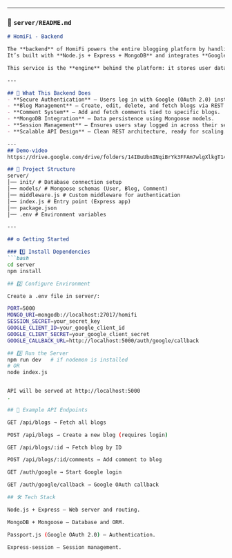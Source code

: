 
---

### 📄 `server/README.md`
```markdown
# HomiFi - Backend

The **backend** of HomiFi powers the entire blogging platform by handling data, authentication, and API endpoints.  
It’s built with **Node.js + Express + MongoDB** and integrates **Google OAuth 2.0** for secure login.

This service is the **engine** behind the platform: it stores user data, manages blogs, and enables community interactions through comments.

---

## 🌟 What This Backend Does
- **Secure Authentication** – Users log in with Google (OAuth 2.0) instead of managing new accounts.  
- **Blog Management** – Create, edit, delete, and fetch blogs via REST APIs.  
- **Comment System** – Add and fetch comments tied to specific blogs.  
- **MongoDB Integration** – Data persistence using Mongoose models.  
- **Session Management** – Ensures users stay logged in across their session securely.  
- **Scalable API Design** – Clean REST architecture, ready for scaling.  

---
## Demo-video
https://drive.google.com/drive/folders/14IBuUbnINqiBrYk3FFAm7wlgXlkgT14v?usp=drive_link

## 📂 Project Structure
server/
│── init/ # Database connection setup
│── models/ # Mongoose schemas (User, Blog, Comment)
│── middleware.js # Custom middleware for authentication
│── index.js # Entry point (Express app)
│── package.json
│── .env # Environment variables

---

## ⚙️ Getting Started

### 1️⃣ Install Dependencies
```bash
cd server
npm install

## 2️⃣ Configure Environment

Create a .env file in server/:

PORT=5000
MONGO_URI=mongodb://localhost:27017/homifi
SESSION_SECRET=your_secret_key
GOOGLE_CLIENT_ID=your_google_client_id
GOOGLE_CLIENT_SECRET=your_google_client_secret
GOOGLE_CALLBACK_URL=http://localhost:5000/auth/google/callback

## 3️⃣ Run the Server
npm run dev   # if nodemon is installed
# OR
node index.js


API will be served at http://localhost:5000
.

## 📡 Example API Endpoints

GET /api/blogs → Fetch all blogs

POST /api/blogs → Create a new blog (requires login)

GET /api/blogs/:id → Fetch blog by ID

POST /api/blogs/:id/comments → Add comment to blog

GET /auth/google → Start Google login

GET /auth/google/callback → Google OAuth callback

## 🛠️ Tech Stack

Node.js + Express – Web server and routing.

MongoDB + Mongoose – Database and ORM.

Passport.js (Google OAuth 2.0) – Authentication.

Express-session – Session management.
